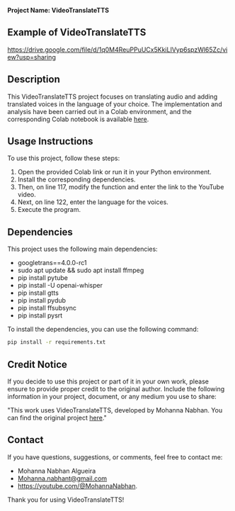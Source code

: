 **Project Name: VideoTranslateTTS**




## Example of VideoTranslateTTS

https://drive.google.com/file/d/1q0M4ReuPPuUCx5KkiLIVyp6spzWl65Zc/view?usp=sharing

## Description

This VideoTranslateTTS project focuses on translating audio and adding translated voices in the language of your choice. The implementation and analysis have been carried out in a Colab environment, and the corresponding Colab notebook is available [here](https://colab.research.google.com/drive/1J70mZEYA7Xx7T7ZbZt-m12plShCIHx5q?usp=sharing).

## Usage Instructions

To use this project, follow these steps:

1. Open the provided Colab link or run it in your Python environment.
2. Install the corresponding dependencies.
3. Then, on line 117, modify the function and enter the link to the YouTube video.
4. Next, on line 122, enter the language for the voices.
5. Execute the program.

## Dependencies

This project uses the following main dependencies:

- googletrans==4.0.0-rc1
- sudo apt update && sudo apt install ffmpeg
- pip install pytube
- pip install -U openai-whisper
- pip install gtts
- pip install pydub
- pip install ffsubsync
- pip install pysrt

To install the dependencies, you can use the following command:

```bash
pip install -r requirements.txt
```

## Credit Notice

If you decide to use this project or part of it in your own work, please ensure to provide proper credit to the original author. Include the following information in your project, document, or any medium you use to share:

"This work uses VideoTranslateTTS, developed by Mohanna Nabhan. You can find the original project [here](https://colab.research.google.com/drive/1J70mZEYA7Xx7T7ZbZt-m12plShCIHx5q?usp=sharing)."

## Contact

If you have questions, suggestions, or comments, feel free to contact me:

- Mohanna Nabhan Algueira
- Mohanna.nabhant@gmail.com
- https://youtube.com/@MohannaNabhan.

Thank you for using VideoTranslateTTS!
